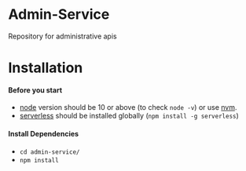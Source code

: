 # Admin-Service
Repository for administrative apis

# Installation
#### Before you start

- [node](https://nodejs.org/) version should be 10 or above (to check `node -v`) or use [nvm](https://github.com/creationix/nvm).
- [serverless](https://serverless.com/) should be installed globally (`npm install -g serverless`)

#### Install Dependencies
* `cd admin-service/`
* `npm install`
